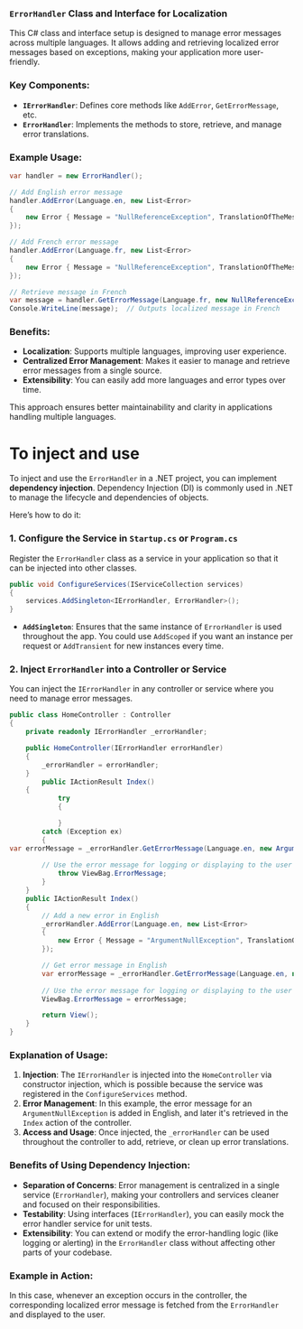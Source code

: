 ### `ErrorHandler` Class and Interface for Localization

This C# class and interface setup is designed to manage error messages across multiple languages. It allows adding and retrieving localized error messages based on exceptions, making your application more user-friendly.

### Key Components:

-   **`IErrorHandler`**: Defines core methods like `AddError`, `GetErrorMessage`, etc.
-   **`ErrorHandler`**: Implements the methods to store, retrieve, and manage error translations.

### Example Usage:
```csharp
var handler = new ErrorHandler();

// Add English error message
handler.AddError(Language.en, new List<Error>
{
    new Error { Message = "NullReferenceException", TranslationOfTheMessage = "Object reference not set to an instance of an object." }
});

// Add French error message
handler.AddError(Language.fr, new List<Error>
{
    new Error { Message = "NullReferenceException", TranslationOfTheMessage = "Référence d'objet non définie à une instance d'un objet." }
});

// Retrieve message in French
var message = handler.GetErrorMessage(Language.fr, new NullReferenceException());
Console.WriteLine(message);  // Outputs localized message in French

```
### Benefits:

-   **Localization**: Supports multiple languages, improving user experience.
-   **Centralized Error Management**: Makes it easier to manage and retrieve error messages from a single source.
-   **Extensibility**: You can easily add more languages and error types over time.

This approach ensures better maintainability and clarity in applications handling multiple languages.

# To inject and use
To inject and use the `ErrorHandler` in a .NET project, you can implement **dependency injection**. Dependency Injection (DI) is commonly used in .NET to manage the lifecycle and dependencies of objects.

Here’s how to do it:

### 1. Configure the Service in `Startup.cs` or `Program.cs`

Register the `ErrorHandler` class as a service in your application so that it can be injected into other classes.

```csharp
public void ConfigureServices(IServiceCollection services)
{
    services.AddSingleton<IErrorHandler, ErrorHandler>();
}

```
-   **`AddSingleton`**: Ensures that the same instance of `ErrorHandler` is used throughout the app. You could use `AddScoped` if you want an instance per request or `AddTransient` for new instances every time.

### 2. Inject `ErrorHandler` into a Controller or Service

You can inject the `IErrorHandler` in any controller or service where you need to manage error messages.

```csharp
public class HomeController : Controller
{
    private readonly IErrorHandler _errorHandler;

    public HomeController(IErrorHandler errorHandler)
    {
        _errorHandler = errorHandler;
    }
		public IActionResult Index()
    {
		    try
			{

			}
		catch (Exception ex)
		{
var errorMessage = _errorHandler.GetErrorMessage(Language.en, new ArgumentNullException());
        
        // Use the error message for logging or displaying to the user
		    throw ViewBag.ErrorMessage;
		}
    }
    public IActionResult Index()
    {
        // Add a new error in English
        _errorHandler.AddError(Language.en, new List<Error>
        {
            new Error { Message = "ArgumentNullException", TranslationOfTheMessage = "Value cannot be null." }
        });

        // Get error message in English
        var errorMessage = _errorHandler.GetErrorMessage(Language.en, new ArgumentNullException());
        
        // Use the error message for logging or displaying to the user
        ViewBag.ErrorMessage = errorMessage;

        return View();
    }
}

```
### Explanation of Usage:

1.  **Injection**: The `IErrorHandler` is injected into the `HomeController` via constructor injection, which is possible because the service was registered in the `ConfigureServices` method.
2.  **Error Management**: In this example, the error message for an `ArgumentNullException` is added in English, and later it's retrieved in the `Index` action of the controller.
3.  **Access and Usage**: Once injected, the `_errorHandler` can be used throughout the controller to add, retrieve, or clean up error translations.

### Benefits of Using Dependency Injection:

-   **Separation of Concerns**: Error management is centralized in a single service (`ErrorHandler`), making your controllers and services cleaner and focused on their responsibilities.
-   **Testability**: Using interfaces (`IErrorHandler`), you can easily mock the error handler service for unit tests.
-   **Extensibility**: You can extend or modify the error-handling logic (like logging or alerting) in the `ErrorHandler` class without affecting other parts of your codebase.

### Example in Action:

In this case, whenever an exception occurs in the controller, the corresponding localized error message is fetched from the `ErrorHandler` and displayed to the user.
